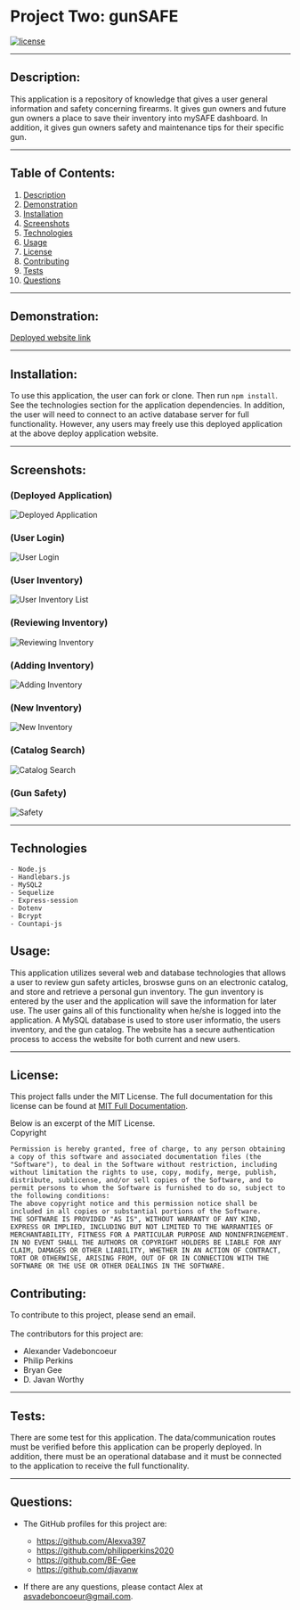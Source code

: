 # Project Two:  gunSAFE

  [![license](https://img.shields.io/badge/license-MIT-blue.svg)](https://choosealicense.com/licenses/mit/)

***

  ## Description:
  This application is a repository of knowledge that gives a user general information and safety concerning firearms.  It gives gun owners and future gun owners a place to save their inventory into mySAFE dashboard. In addition, it gives gun owners safety and maintenance tips for their specific gun. 
  
***
  ## Table of Contents:
  1.  [Description](#description)
  2.  [Demonstration](#demonstration)
  3.  [Installation](#installation)
  4.  [Screenshots](#screenshots)
  5.  [Technologies](#technologies)
  6.  [Usage](#usage)
  7.  [License](#license)
  8.  [Contributing](#contributing)
  9.  [Tests](#tests)
  10.  [Questions](#questions)

***
  ## Demonstration:
  [Deployed website link](https://powerful-bastion-48444.herokuapp.com/)

***
  ## Installation:
  To use this application, the user can fork or clone.  Then run `npm install`. See the technologies section for the application dependencies.  In addition, the user will need to connect to an active database server for full functionality.  However, any users may freely use this deployed application at the above deploy application website.

***
  ## Screenshots:
  ### (Deployed Application)
  ![Deployed Application](./public/images/website_homepage.jpeg)

  ### (User Login)
  ![User Login](./public/images/login_deployed.jpeg)

  ### (User Inventory)
  ![User Inventory List](./public/images/user_inventory.jpeg)

  ### (Reviewing Inventory)
  ![Reviewing Inventory](./public/images/review_inventory.jpeg)

  ### (Adding Inventory)
  ![Adding Inventory](./public/images/enter_inventory.jpeg)

  ### (New Inventory)
  ![New Inventory](./public/images/new_inventory.jpeg)

  ### (Catalog Search)
  ![Catalog Search](./public/images/catalog_search.jpeg)

  ### (Gun Safety)
  ![Safety](./public/images/safety.jpeg)

***
  ## Technologies
    - Node.js
    - Handlebars.js
    - MySQL2
    - Sequelize
    - Express-session
    - Dotenv
    - Bcrypt
    - Countapi-js 

  ## Usage:
  This application utilizes several web and database technologies that allows a user to review gun safety articles, broswse guns on an electronic catalog, and store and retrieve a personal gun inventory.  The gun inventory is entered by the user and the application will save the information for later use.  The user gains all of this functionality when he/she is logged into the application.  A MySQL database is used to store user informatio, the users inventory, and the gun catalog.  The website has a secure authentication process to access the website for both current and new users.  
   
***
  ## License:
  This project falls under the MIT License.  The full documentation for this license can be found at [MIT Full Documentation](https://choosealicense.com/licenses/mit).

  Below is an excerpt of the MIT License.
  <br>
  Copyright <YEAR> <COPYRIGHT HOLDER>
    
    Permission is hereby granted, free of charge, to any person obtaining a copy of this software and associated documentation files (the "Software"), to deal in the Software without restriction, including without limitation the rights to use, copy, modify, merge, publish, distribute, sublicense, and/or sell copies of the Software, and to permit persons to whom the Software is furnished to do so, subject to the following conditions:
    The above copyright notice and this permission notice shall be included in all copies or substantial portions of the Software.
    THE SOFTWARE IS PROVIDED "AS IS", WITHOUT WARRANTY OF ANY KIND, EXPRESS OR IMPLIED, INCLUDING BUT NOT LIMITED TO THE WARRANTIES OF MERCHANTABILITY, FITNESS FOR A PARTICULAR PURPOSE AND NONINFRINGEMENT. IN NO EVENT SHALL THE AUTHORS OR COPYRIGHT HOLDERS BE LIABLE FOR ANY CLAIM, DAMAGES OR OTHER LIABILITY, WHETHER IN AN ACTION OF CONTRACT, TORT OR OTHERWISE, ARISING FROM, OUT OF OR IN CONNECTION WITH THE SOFTWARE OR THE USE OR OTHER DEALINGS IN THE SOFTWARE.

  ## Contributing:
  To contribute to this project, please send an email.  
  <br>
  The contributors for this project are:
  - Alexander Vadeboncoeur
  - Philip Perkins
  - Bryan Gee
  - D. Javan Worthy

***
  ## Tests:
  There are some test for this application.  The data/communication routes must be verified before this application can be properly deployed.  In addition, there must be an operational database  and it must be connected to the application to receive the full functionality.  

***
  ## Questions:
  - The GitHub profiles for this project are:
    - https://github.com/Alexva397
    - https://github.com/philipperkins2020
    - https://github.com/BE-Gee
    - https://github.com/djavanw
 
  - If there are any questions, please contact Alex at asvadeboncoeur@gmail.com.
